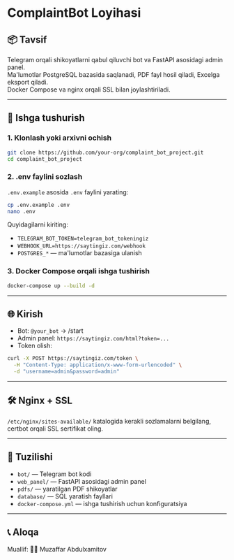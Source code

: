 # ComplaintBot Loyihasi

## 📦 Tavsif
Telegram orqali shikoyatlarni qabul qiluvchi bot va FastAPI asosidagi admin panel.  
Ma'lumotlar PostgreSQL bazasida saqlanadi, PDF fayl hosil qiladi, Excelga eksport qiladi.  
Docker Compose va nginx orqali SSL bilan joylashtiriladi.

---

## 🚀 Ishga tushurish

### 1. Klonlash yoki arxivni ochish

```bash
git clone https://github.com/your-org/complaint_bot_project.git
cd complaint_bot_project
```

### 2. .env faylini sozlash

`.env.example` asosida `.env` faylini yarating:

```bash
cp .env.example .env
nano .env
```

Quyidagilarni kiriting:

- `TELEGRAM_BOT_TOKEN=telegram_bot_tokeningiz`
- `WEBHOOK_URL=https://saytingiz.com/webhook`
- `POSTGRES_*` — ma'lumotlar bazasiga ulanish

### 3. Docker Compose orqali ishga tushirish

```bash
docker-compose up --build -d
```

---

## 🌐 Kirish

- Bot: `@your_bot` → /start
- Admin panel: `https://saytingiz.com/html?token=...`
- Token olish:

```bash
curl -X POST https://saytingiz.com/token \
  -H "Content-Type: application/x-www-form-urlencoded" \
  -d "username=admin&password=admin"
```

---

## 🛠 Nginx + SSL

`/etc/nginx/sites-available/` katalogida kerakli sozlamalarni belgilang, certbot orqali SSL sertifikat oling.

---

## 📂 Tuzilishi

- `bot/` — Telegram bot kodi
- `web_panel/` — FastAPI asosidagi admin panel
- `pdfs/` — yaratilgan PDF shikoyatlar
- `database/` — SQL yaratish fayllari
- `docker-compose.yml` — ishga tushirish uchun konfiguratsiya

---

## 📞 Aloqa
Muallif: 🧑‍💻 Muzaffar Abdulxamitov